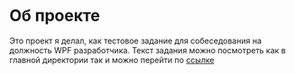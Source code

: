 # Об проекте
Это проект я делал, как тестовое задание для собеседования на должность WPF разработчика. 
Текст задания можно посмотреть как в главной директории так и можно перейти по [ссылке](https://github.com/yurachern/WPF/blob/master/TestTask1.docx)
